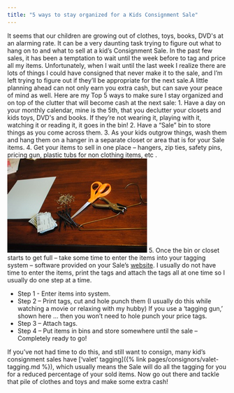 ```yaml
---
title: "5 ways to stay organized for a Kids Consignment Sale"
---
```


It seems that our children are growing out of clothes, toys, books, DVD's at an alarming rate. It can be a very daunting task trying to figure out what to hang on to and what to sell at a kid’s Consignment Sale. In the past few sales, it has been a temptation to wait until the week before to tag and price all my items. Unfortunately, when I wait until the last week I realize there are lots of things I could have consigned that never make it to the sale, and I’m left trying to figure out if they’ll be appropriate for the next sale.A little planning ahead can not only earn you extra cash, but can save your peace of mind as well. Here are my Top 5 ways to make sure I stay organized and on top of the clutter that will become cash at the next sale: 1. Have a day on your monthly calendar, mine is the 5th, that you declutter your closets and kids toys, DVD's and books. If they’re not wearing it, playing with it, watching it or reading it, it goes in the bin! 2. Have a “Sale” bin to store things as you come across them. 3. As your kids outgrow things, wash them and hang them on a hanger in a separate closet or area that is for your Sale items. 4. Get your items to sell in one place – hangers, zip ties, safety pins, pricing gun, plastic tubs for non clothing items, etc . ![Kids Consignment Sale Supplies](/img/blog/Supplies.jpg) 5. Once the bin or closet starts to get full – take some time to enter the items into your tagging system – software provided on your Sale’s [website](/). I usually do not have time to enter the items, print the tags and attach the tags all at one time so I usually do one step at a time.

* Step 1 - Enter items into system.
* Step 2 – Print tags, cut and hole punch them (I usually do this while watching a movie or relaxing with my hubby) If you use a ‘tagging gun,’ shown here … then you won’t need to hole punch your price tags.
* Step 3 – Attach tags.
* Step 4 – Put items in bins and store somewhere until the sale – Completely ready to go!

If you’ve not had time to do this, and still want to consign, many kid’s consignment sales have [‘valet’ tagging]({% link pages/consignors/valet-tagging.md %}), which usually means the Sale will do all the tagging for you for a reduced percentage of your sold items. Now go out there and tackle that pile of clothes and toys and make some extra cash!
